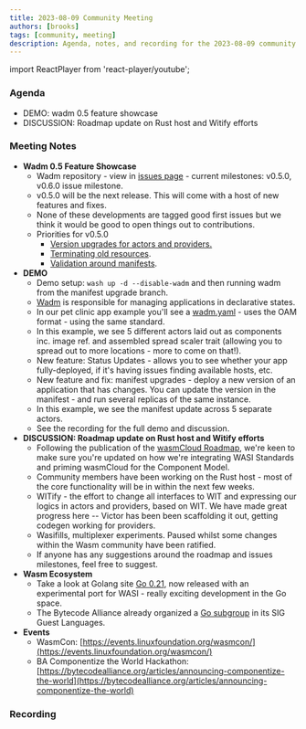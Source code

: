 ```yaml
---
title: 2023-08-09 Community Meeting
authors: [brooks]
tags: [community, meeting]
description: Agenda, notes, and recording for the 2023-08-09 community meeting
---
```


import ReactPlayer from 'react-player/youtube';

### Agenda

- DEMO: wadm 0.5 feature showcase
- DISCUSSION: Roadmap update on Rust host and Witify efforts

<!--truncate-->

### Meeting Notes

- **Wadm 0.5 Feature Showcase**
  - Wadm repository - view in [issues page](https://github.com/wasmCloud/wadm/milestones) - current milestones: v0.5.0, v0.6.0 issue milestone.
  - v0.5.0 will be the next release. This will come with a host of new features and fixes.
  - None of these developments are tagged good first issues but we think it would be good to open things out to contributions.
  - Priorities for v0.5.0
    - [Version upgrades for actors and providers.](https://github.com/wasmCloud/wadm/issues/143)
    - [Terminating old resources](https://github.com/wasmCloud/wadm/milestone/1#:~:text=%5BBUG%5D%20Newly%20deployed%20applications%20do%20not%20terminate%20old%20resources).
    - [Validation around manifests](https://github.com/wasmCloud/wadm/issues/122).
- **DEMO**
  - Demo setup: `wash up -d --disable-wadm` and then running wadm from the manifest upgrade branch.
  - [Wadm](https://github.com/wasmCloud/wadm) is responsible for managing applications in declarative states.
  - In our pet clinic app example you'll see a [wadm.yaml](https://github.com/wasmCloud/examples/blob/main/petclinic/wadm.yaml) - uses the OAM format - using the same standard.
  - In this example, we see 5 different actors laid out as components inc. image ref. and assembled spread scaler trait (allowing you to spread out to more locations - more to come on that!).
  - New feature: Status Updates - allows you to see whether your app fully-deployed, if it's having issues finding available hosts, etc.
  - New feature and fix: manifest upgrades - deploy a new version of an application that has changes. You can update the version in the manifest - and run several replicas of the same instance.
  - In this example, we see the manifest update across 5 separate actors.
  - See the recording for the full demo and discussion.
- **DISCUSSION: Roadmap update on Rust host and Witify efforts**
  - Following the publication of the [wasmCloud Roadmap](https://github.com/orgs/wasmCloud/projects/7), we're keen to make sure you're updated on how we're integrating WASI Standards and priming wasmCloud for the Component Model.
  - Community members have been working on the Rust host - most of the core functionality will be in within the next few weeks.
  - WITify - the effort to change all interfaces to WIT and expressing our logics in actors and providers, based on WIT. We have made great progress here -- Victor has been been scaffolding it out, getting codegen working for providers.
  - Wasifills, multiplexer experiments. Paused whilst some changes within the Wasm community have been ratified.
  - If anyone has any suggestions around the roadmap and issues milestones, feel free to suggest.
- **Wasm Ecosystem**
  - Take a look at Golang site [Go 0.21](https://go.dev/blog/go1.21), now released with an experimental port for WASI - really exciting development in the Go space.
  - The Bytecode Alliance already organized a [Go subgroup](https://github.com/bytecodealliance/SIG-Guest-Languages/pull/5) in its SIG Guest Languages.
- **Events**
  - WasmCon: [https://events.linuxfoundation.org/wasmcon/](https://events.linuxfoundation.org/wasmcon/)
  - BA Componentize the World Hackathon: [https://bytecodealliance.org/articles/announcing-componentize-the-world](https://bytecodealliance.org/articles/announcing-componentize-the-world)

### Recording

<ReactPlayer url='https://www.youtube.com/watch?v=JQRc8beCrKA' controls />
